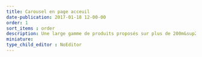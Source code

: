 ```yaml
---
title: Carousel en page acceuil
date-publication: 2017-01-18 12-00-00
order: 1
sort_items : order
description: Une large gamme de produits proposés sur plus de 200m&sup2;
miniature: 
type_child_editor : NoEditor
---
```


